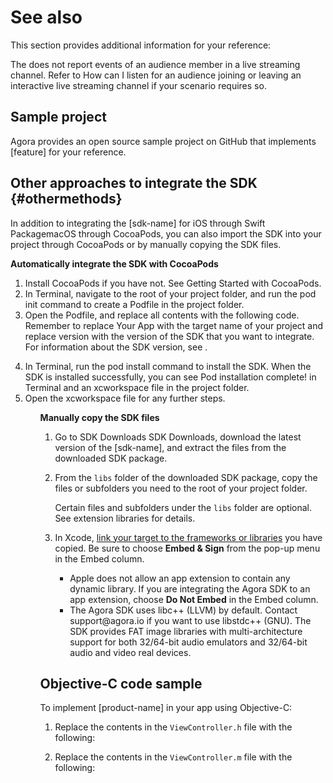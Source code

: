 # See also

This section provides additional information for your reference:

<section id="audience-event" props="live lives">
<title>Listening for audience events</title>
<p>The <ph keyref="sdk-name"></ph> does not report events of an audience member in a live streaming channel. Refer to <xref href="https://docs.agora.io/en/Interactive%20Broadcast/faq/audience_event" scope="external" format="html">How can I listen for an audience joining or leaving an interactive live streaming channel</xref> if your scenario requires so.</p>
</section>

## Sample project

Agora provides an open source sample project <xref keyref="start-sample-project-ios" props="ios"></xref><xref keyref="start-sample-project-mac" props="mac"></xref> on GitHub that implements [feature] for your reference.

## Other approaches to integrate the SDK {#othermethods}

In addition to integrating the [sdk-name] for <ph props="ios">iOS through Swift Package</ph><ph props="mac">macOS through CocoaPods</ph>, you can also import the SDK into your project 
<ph props="ios">through CocoaPods or </ph>by manually copying the SDK files.

<p props="ios">
<b>Automatically integrate the SDK with CocoaPods</b>
<ol props="ios">
<li>Install CocoaPods if you have not. See <xref href="https://guides.cocoapods.org/using/getting-started.html#getting-started" scope="external" format="html">Getting Started with CocoaPods</xref>.</li>
<li>In Terminal, navigate to the root of your project folder, and run the <codeph>pod init</codeph> command to create a <codeph>Podfile</codeph> in the project folder.</li>
<li>Open the <codeph>Podfile</codeph>, and replace all contents with the following code. Remember to replace <codeph>Your App</codeph> with the target name of your project and replace <codeph>version</codeph> with the version of the SDK that you want to integrate. For information about the SDK version, see <xref keyref="release-notes-ios" props="ios"></xref>.
<p props="video live" conref="conref/get-started-sample-code-apple.dita#get-started-sample-code/video-cocoapods-ios"></p>
<p props="audio" conref="conref/get-started-sample-code-apple.dita#get-started-sample-code/audio-cocoapods-ios"></p>
</li>
<li>In Terminal, run the <codeph>pod install</codeph> command to install the SDK. When the SDK is installed successfully, you can see <codeph>Pod installation complete!</codeph> in Terminal and an <codeph>xcworkspace</codeph> file in the project folder.</li>
<li>Open the <codeph>xcworkspace</codeph> file for any further steps.</li>
<ol>
<p>

<b>Manually copy the SDK files</b>

1. Go to <xref href="https://docs.agora.io/en/All/downloads?platform=iOS" scope="external" format="html" props="ios">SDK Downloads</xref>
   <xref href="https://docs.agora.io/en/All/downloads?platform=macOS" scope="external" format="html" props="mac">SDK Downloads</xref>, 
   download the latest version of the [sdk-name], and extract the files from the downloaded SDK package.

2. From the `libs` folder of the downloaded SDK package, copy the files or subfolders you need to the root of your project folder.
   
   <note type="attention">Certain files and subfolders under the <code>libs</code> folder are optional. See <xref href="https://docs.agora.io/en/Voice/faq/reduce_app_size_rtc?platform=iOS#extension_libraries" scope="external" format="html">extension libraries</xref> for details.</note>
   
3. In Xcode, [link your target to the frameworks or libraries](https://help.apple.com/xcode/mac/current/#/dev51a648b07) you have copied. Be sure to choose **Embed & Sign** from the pop-up menu in the Embed column.

   <note type="attention">
   <ul>
   <li>Apple does not allow an app extension to contain any dynamic library. If you are integrating the Agora SDK to an app extension, choose <b>Do Not Embed</b> in the Embed column.</li>
   <li>The Agora SDK uses libc++ (LLVM) by default. Contact <xref href="mailto:support@agora.io">support@agora.io</xref> if you want to use libstdc++ (GNU). The SDK provides FAT image libraries with multi-architecture support for both 32/64-bit audio emulators and 32/64-bit audio and video real devices.</li>
   </ul>
   </note>

## Objective-C code sample

To implement [product-name] in your app using Objective-C:

1. Replace the contents in the  `ViewController.h` file with the following:

   <p conref="conref/get-started-sample-code-apple.dita#get-started-sample-code/oc-1"/>

2. Replace the contents in the `ViewController.m` file with the following:

   <p conref="conref/get-started-sample-code-apple.dita#get-started-sample-code/oc-2"/>
 
